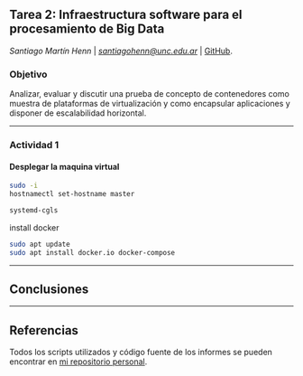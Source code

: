 ## Tarea 2: Infraestructura software para el procesamiento de Big Data

*Santiago Martín Henn* | *santiagohenn@unc.edu.ar* | [GitHub](github.com/santiagohenn/big-data-uab/).

### Objetivo

Analizar, evaluar y discutir una prueba de concepto de contenedores como
muestra de plataformas de virtualización y como encapsular aplicaciones y disponer de
escalabilidad horizontal.

---

### Actividad 1

#### Desplegar la maquina virtual

```bash
sudo -i
hostnamectl set-hostname master
```

```bash
systemd-cgls
```

install docker
```bash
sudo apt update
sudo apt install docker.io docker-compose
```


---

## Conclusiones



---

## Referencias

Todos los scripts utilizados y código fuente de los informes se pueden encontrar en [mi repositorio personal](github.com/santiagohenn/big-data-uab/).